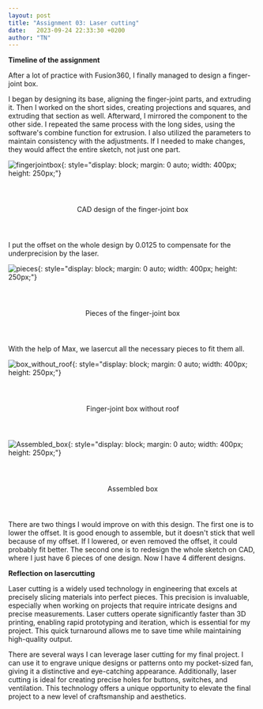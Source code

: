 ```yaml
---
layout: post
title: "Assignment 03: Laser cutting"
date:   2023-09-24 22:33:30 +0200
author: "TN"
---
```


**Timeline of the assignment**

After a lot of practice with Fusion360, I finally managed to design a finger-joint box.

I began by designing its base, aligning the finger-joint parts, and extruding it. Then I worked on the short sides, creating projections and squares, and extruding that section as well. Afterward, I mirrored the component to the other side. I repeated the same process with the long sides, using the software's combine function for extrusion. I also utilized the parameters to maintain consistency with the adjustments. If I needed to make changes, they would affect the entire sketch, not just one part.

![fingerjointbox](https://github.com/thomasnguy3n/ADA525/assets/142970936/94f7965e-67b4-4513-8329-1d9e5cdd2e80){: style="display: block; margin: 0 auto; width: 400px; height: 250px;"}

<div style="display: flex; justify-content: center; align-items: center; height: 100px;">
  <p>CAD design of the finger-joint box</p>
</div>

I put the offset on the whole design by 0.0125 to compensate for the underprecision by the laser.

![pieces](https://github.com/thomasnguy3n/ADA525/assets/142970936/fab3321f-cff6-4e16-b769-3eb9fd463405){: style="display: block; margin: 0 auto; width: 400px; height: 250px;"}

<div style="display: flex; justify-content: center; align-items: center; height: 100px;">
  <p>Pieces of the finger-joint box</p>
</div>

With the help of Max, we lasercut all the necessary pieces to fit them all.

![box_without_roof](https://github.com/thomasnguy3n/ADA525/assets/142970936/853ac003-2900-44fd-a7ab-8b0da674f3c3){: style="display: block; margin: 0 auto; width: 400px; height: 250px;"}

<div style="display: flex; justify-content: center; align-items: center; height: 100px;">
  <p>Finger-joint box without roof</p>
</div>


![Assembled_box](https://github.com/thomasnguy3n/ADA525/assets/142970936/3983ea80-3cb1-4ba4-9feb-55d1f69bfe88){: style="display: block; margin: 0 auto; width: 400px; height: 250px;"}

<div style="display: flex; justify-content: center; align-items: center; height: 100px;">
  <p>Assembled box</p>
</div>

There are two things I would improve on with this design. The first one is to lower the offset. It is good enough to assemble, but it doesn't stick that well because of my offset. If I lowered, or even removed the offset, it could probably fit better. The second one is to redesign the whole sketch on CAD, where I just have 6 pieces of one design. Now I have 4 different designs.

**Reflection on lasercutting**

Laser cutting is a widely used technology in engineering that excels at precisely slicing materials into perfect pieces. This precision is invaluable, especially when working on projects that require intricate designs and precise measurements. Laser cutters operate significantly faster than 3D printing, enabling rapid prototyping and iteration, which is essential for my project. This quick turnaround allows me to save time while maintaining high-quality output.

There are several ways I can leverage laser cutting for my final project. I can use it to engrave unique designs or patterns onto my pocket-sized fan, giving it a distinctive and eye-catching appearance. Additionally, laser cutting is ideal for creating precise holes for buttons, switches, and ventilation. This technology offers a unique opportunity to elevate the final project to a new level of craftsmanship and aesthetics.